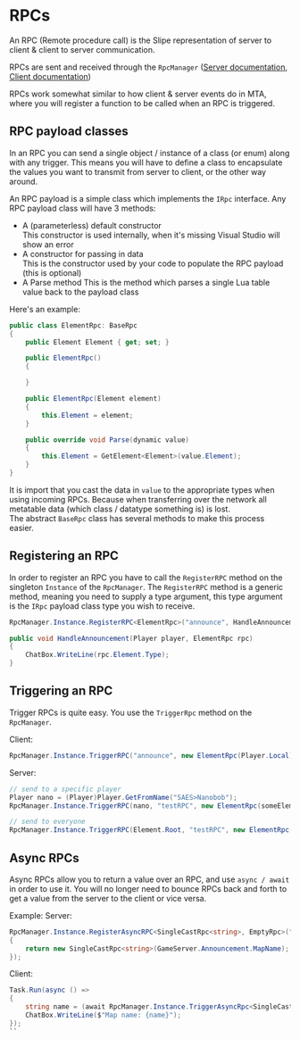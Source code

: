 # RPCs
An RPC (Remote procedure call) is the Slipe representation of server to client & client to server communication.  

RPCs are sent and received through the `RpcManager` ([Server documentation](/api/server/Slipe.Server.Rpc.RpcManager.html), [Client documentation](/api/server/Slipe.Client.Rpc.RpcManager.html))

RPCs work somewhat similar to how client & server events do in MTA, where you will register a function to be called when an RPC is triggered.


## RPC payload classes
In an RPC you can send a single object / instance of a class (or enum) along with any trigger. This means you will have to define a class to encapsulate the values you want to transmit from server to client, or the other way around.

An RPC payload is a simple class which implements the `IRpc` interface. 
Any RPC payload class will have 3 methods:
* A (parameterless) default constructor  
  This constructor is used internally, when it's missing Visual Studio will show an error
* A constructor for passing in data  
  This is the constructor used by your code to populate the RPC payload (this is optional)
* A Parse method
  This is the method which parses a single Lua table value back to the payload class

Here's an example:
```cs
public class ElementRpc: BaseRpc
{
    public Element Element { get; set; }

    public ElementRpc()
    {

    }

    public ElementRpc(Element element)
    {
        this.Element = element;
    }

    public override void Parse(dynamic value)
    {
        this.Element = GetElement<Element>(value.Element);
    }
}
```
It is import that you cast the data in `value` to the appropriate types when using incoming RPCs. Because when transferring over the network all metatable data (which class / datatype something is) is lost.  
The abstract `BaseRpc` class has several methods to make this process easier.

## Registering an RPC
In order to register an RPC you have to call the `RegisterRPC` method on the singleton `Instance` of the `RpcManager`. The `RegisterRPC` method is a generic method, meaning you need to supply a type argument, this type argument is the `IRpc` payload class type you wish to receive.
```cs
RpcManager.Instance.RegisterRPC<ElementRpc>("announce", HandleAnnouncement);

public void HandleAnnouncement(Player player, ElementRpc rpc)
{
    ChatBox.WriteLine(rpc.Element.Type);
}
```

## Triggering an RPC
Trigger RPCs is quite easy. You use the `TriggerRpc` method on the `RpcManager`.

Client:
```cs
RpcManager.Instance.TriggerRPC("announce", new ElementRpc(Player.Local));
```

Server:
```cs
// send to a specific player
Player nano = (Player)Player.GetFromName("SAES>Nanobob");
RpcManager.Instance.TriggerRPC(nano, "testRPC", new ElementRpc(someElement));

// send to everyone
RpcManager.Instance.TriggerRPC(Element.Root, "testRPC", new ElementRpc(someElement));
```

## Async RPCs
Async RPCs allow you to return a value over an RPC, and use `async / await` in order to use it. You will no longer need to bounce RPCs back and forth to get a value from the server to the client or vice versa.

Example:
Server:
```cs
RpcManager.Instance.RegisterAsyncRPC<SingleCastRpc<string>, EmptyRpc>("Async.RequestMapName", (player, request) =>
{
    return new SingleCastRpc<string>(GameServer.Announcement.MapName);
});
```
Client:
```cs
Task.Run(async () =>
{
    string name = (await RpcManager.Instance.TriggerAsyncRpc<SingleCastRpc<string>>("Async.RequestMapName", new EmptyRpc())).Value;
    ChatBox.WriteLine($"Map name: {name}");
});
``